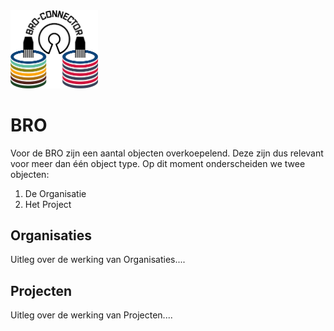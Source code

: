 
<img src=bro_connector/static/img/broconnector.png width="140">

# BRO 

Voor de BRO zijn een aantal objecten overkoepelend. 
Deze zijn dus relevant voor meer dan één object type.
Op dit moment onderscheiden we twee objecten:

1. De Organisatie
2. Het Project

## Organisaties

Uitleg over de werking van Organisaties....


## Projecten

Uitleg over de werking van Projecten....